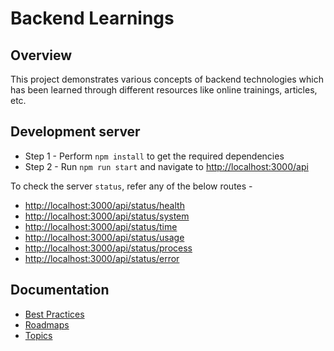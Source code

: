 # Backend Learnings

## Overview

This project demonstrates various concepts of backend technologies which has been learned through different resources like online trainings, articles, etc.

## Development server

- Step 1 - Perform `npm install` to get the required dependencies
- Step 2 - Run `npm run start` and navigate to <http://localhost:3000/api>

To check the server `status`, refer any of the below routes -

- <http://localhost:3000/api/status/health>
- <http://localhost:3000/api/status/system>
- <http://localhost:3000/api/status/time>
- <http://localhost:3000/api/status/usage>
- <http://localhost:3000/api/status/process>
- <http://localhost:3000/api/status/error>

## Documentation

- [Best Practices](./BEST_PRACTICES.md)
- [Roadmaps](./ROADMAPS.md)
- [Topics](./TOPICS.md)
